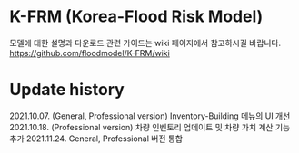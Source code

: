 # K-FRM (Korea-Flood Risk Model)
모델에 대한 설명과 다운로드 관련 가이드는 wiki 페이지에서 참고하시길 바랍니다.
https://github.com/floodmodel/K-FRM/wiki

# Update history
2021.10.07. (General, Professional version) Inventory-Building 메뉴의 UI 개선
2021.10.18. (Professional version) 차량 인벤토리 업데이트 및 차량 가치 계산 기능 추가
2021.11.24. General, Professional 버전 통합
